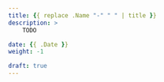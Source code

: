 ```yaml
---
title: {{ replace .Name "-" " " | title }}
description: >
    TODO

date: {{ .Date }}
weight: -1

draft: true
---
```


<!-- TODO: Write here... -->

